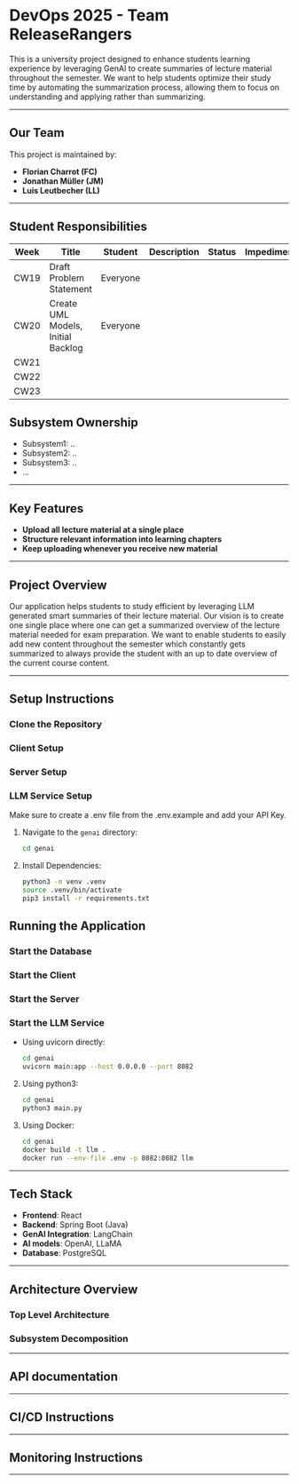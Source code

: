 # DevOps 2025 - Team ReleaseRangers

This is a university project designed to enhance students learning experience by leveraging GenAI to create summaries of lecture material throughout the semester. We want to help students optimize their study time by automating the summarization process, allowing them to focus on understanding and applying rather than summarizing.

---

## Our Team

This project is maintained by:

- **Florian Charrot (FC)**  
- **Jonathan Müller (JM)**  
- **Luis Leutbecher (LL)**

--- 

## Student Responsibilities

| Week | Title                   | Student     | Description            | Status        | Impediments       | Promises         | 
|------|-------------------------|-------------|------------------------|---------------|-------------------|------------------|
| CW19 | Draft Problem Statement | Everyone    |                        |               |                   |                  |
| CW20 | Create UML Models, Initial Backlog | Everyone |                        |               |                   |                  |
| CW21 |                         |             |                        |               |                   |                  |
| CW22 |                         |             |                        |               |                   |                  |
| CW23 |                         |             |                        |               |                   |                  |

## Subsystem Ownership

- Subsystem1: ..
- Subsystem2: ..
- Subsystem3: ..
- ...

---

## Key Features

- **Upload all lecture material at a single place**
- **Structure relevant information into learning chapters**
- **Keep uploading whenever you receive new material**

---

## Project Overview

Our application helps students to study efficient by leveraging LLM generated smart summaries of their lecture material. Our vision is to create one single place where one can get a summarized overview of the lecture material needed for exam preparation. We want to enable students to easily add new content throughout the semester which constantly gets summarized to always provide the student with an up to date overview of the current course content.

---
## Setup Instructions

### Clone the Repository

### Client Setup

### Server Setup

### LLM Service Setup
Make sure to create a .env file from the .env.example and add your API Key.
1. Navigate to the <code>genai</code> directory:
   
   ```bash
   cd genai
2. Install Dependencies:
   ````bash
   python3 -m venv .venv
   source .venv/bin/activate
   pip3 install -r requirements.txt
## Running the Application

### Start the Database

### Start the Client

### Start the Server

### Start the LLM Service
- Using uvicorn directly:
    ```bash
    cd genai
    uvicorn main:app --host 0.0.0.0 --port 8082   
2. Using python3:
    ```bash
    cd genai
    python3 main.py
3. Using Docker:
    ```bash
    cd genai
    docker build -t llm .
    docker run --env-file .env -p 8082:8082 llm 
---

## Tech Stack

- **Frontend**: React
- **Backend**: Spring Boot (Java)
- **GenAI Integration**: LangChain
- **AI models**: OpenAI, LLaMA
- **Database**: PostgreSQL

---

## Architecture Overview

### Top Level Architecture

### Subsystem Decomposition

---

## API documentation

---

## CI/CD Instructions

---

## Monitoring Instructions

---
